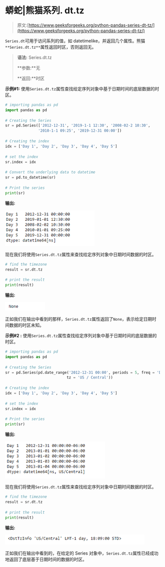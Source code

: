 # 蟒蛇|熊猫系列. dt.tz

> 原文:[https://www.geeksforgeeks.org/python-pandas-series-dt-tz/](https://www.geeksforgeeks.org/python-pandas-series-dt-tz/)

`Series.dt`可用于访问系列的值，如 datetimelike，并返回几个属性。熊猫 `**Series.dt.tz**`属性返回时区，否则返回无。

> **语法:** Series.dt.tz
> 
> **参数:**无
> 
> **返回:**时区

**示例#1:** 使用`Series.dt.tz`属性查找给定序列对象中基于日期时间的底层数据的时区。

```py
# importing pandas as pd
import pandas as pd

# Creating the Series
sr = pd.Series(['2012-12-31', '2019-1-1 12:30', '2008-02-2 10:30',
               '2010-1-1 09:25', '2019-12-31 00:00'])

# Creating the index
idx = ['Day 1', 'Day 2', 'Day 3', 'Day 4', 'Day 5']

# set the index
sr.index = idx

# Convert the underlying data to datetime 
sr = pd.to_datetime(sr)

# Print the series
print(sr)
```

**输出:**

![](img/d78f036d93937c0d2308be4cace65f1c.png)

现在我们将使用`Series.dt.tz`属性来查找给定序列对象中日期时间数据的时区。

```py
# find the timezone
result = sr.dt.tz

# print the result
print(result)
```

**输出:**

![](img/60b6b3a2b3a346b4225c48e6ce02d530.png)

正如我们在输出中看到的那样，`Series.dt.tz`属性返回了`None`，表示给定日期时间数据的时区未知。

**示例#2 :** 使用`Series.dt.tz`属性查找给定序列对象中基于日期时间的底层数据的时区。

```py
# importing pandas as pd
import pandas as pd

# Creating the Series
sr = pd.Series(pd.date_range('2012-12-31 00:00', periods = 5, freq = 'D',
                            tz = 'US / Central'))

# Creating the index
idx = ['Day 1', 'Day 2', 'Day 3', 'Day 4', 'Day 5']

# set the index
sr.index = idx

# Print the series
print(sr)
```

**输出:**

![](img/b906fe33684d556adb7cbde8289cd8d9.png)

现在我们将使用`Series.dt.tz`属性来查找给定序列对象中日期时间数据的时区。

```py
# find the timezone
result = sr.dt.tz

# print the result
print(result)
```

**输出:**

![](img/97bc92679d6fd2e801cba0f2e03569bf.png)

正如我们在输出中看到的，在给定的 Series 对象中，`Series.dt.tz`属性已经成功地返回了底层基于日期时间的数据的时区。